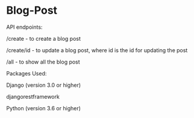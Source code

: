# Blog-Post

API endpoints:

/create - to create a blog post

/create/id - to update a blog post, where id is the id for updating the post

/all - to show all the blog post

Packages Used:

Django (version 3.0 or higher)

djangorestframework

Python (version 3.6 or higher)
